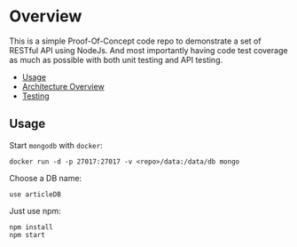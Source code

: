 # Overview

This is a simple Proof-Of-Concept code repo to demonstrate a set of RESTful API using NodeJs. And most importantly having code test coverage as much as possible with both unit testing and API testing.

* [Usage](#usage)
* [Architecture Overview](#archi)
* [Testing](#test)

## Usage

Start `mongodb` with `docker`:

	docker run -d -p 27017:27017 -v <repo>/data:/data/db mongo
    
Choose a DB name:

	use articleDB
    
Just use npm:

	npm install
    npm start

